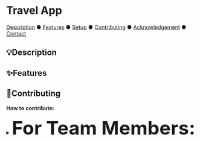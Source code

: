 # Travel App 
[Description](#description) ● [Features](#features) ● [Setup](#setup) ● [Contributing](#contributing) ● [Acknowledgement](#acknowledgement) ● [Contact](#contact)

## 💡Description
<!--to add pa soon mwehhe-->

## ✨️Features
<!-- to be finalized -->

## 🤝Contributing
**How to contribute:**
<details>
  <summary><strong style="font-size: 50px;">For Team Members:</strong></summary>
<br>
  
  1. Clone the repository:
  ```bash
  git clone https://github.com/your-username/travel-app.git
  cd travel-app
  ```
  2. Create a new branch for every new feature:
     - everything needed for a specific feature will be worked on the created branch para mas dali ang pag-fix sa bugs and adding something more for that specific feature
     - you may create a sub branch for your own assigned task (e.g. API, Frontend, etc.):
       - repeat steps 3 and 4
       - create a pull request from the sub branch to the feature branch
       - don't forget to add clear descriptions of the changes when creating a pull request
  ```bash
  git checkout -b feature-name
  ```
  3. ❗️Commit all your changes:
     - make sure to comment necessary changes para dali ang pag track sa nabuhat
  ```bash
  git add .
  git commit -m "Add comment on changes being made"
  ```
  4. Push your changes to the specific branch:
  ```bash
  git push origin feature-name
  ```
  5. Create a Pull Request (PR):
     - After pushing, go to GitHub and create a pull request from your feature branch to the main branch.
     - Ensure your PR title and description are clear about the changes.
    
  [back to top](#travel-app)
  
</details>
